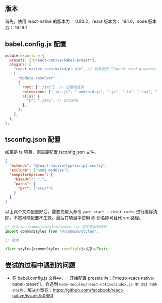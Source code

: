 ## 版本

首先，使用 react-native 的版本为： 0.80.2，react 版本为： 19.1.0，node 版本为： 18.19.1

## babel.config.js 配置

```js
module.exports = {
  presets: ["@react-native/babel-preset"],
  plugins: [
    "react-native-reanimated/plugin", // 如果提示 “Cannot read property 'makeMutable' of undefined” 就需要配置，参考:https://github.com/software-mansion/react-native-reanimated/discussions/5511
    [
      "module-resolver",
      {
        root: ["./src"], // 设置根目录
        extensions: [".ios.js", ".android.js", ".js", ".ts", ".tsx", ".json"], // 支持的文件扩展名
        alias: {
          "@": "./src", // 定义别名
        },
      },
    ],
  ],
};
```

## tsconfig.json 配置

如果是 ts 项目，则需要配置 tsconfig.json 文件。

```json
{
  "extends": "@react-native/typescript-config",
  "exclude": ["node_modules"],
  "compilerOptions": {
    "baseUrl": ".",
    "paths": {
      "@/*": ["src/*"]
    }
  }
}
```

以上两个文件配置好后，需要先输入命令 `yarn start --reset-cache` 进行缓存清除，不然可能配置不生效。最后在项目中使用 @ 别名即可替代 src 路径。

```js
// 引入 src/common/styles/index.tsx 文件导出的样式
import commonStyles from "@/common/styles";

// 使用

<Text style={commonStyles.textStyle}>文字</Text>;
```

## 尝试的过程中遇到的问题

- 在 babel.config.js 文件中，一开始配置 presets 为：['metro-react-native-babel-preset']，会遇到 `node-modules/react-native/index.js 第 313 行缺少分号`，解决方案在：https://github.com/facebook/react-native/issues/50683
